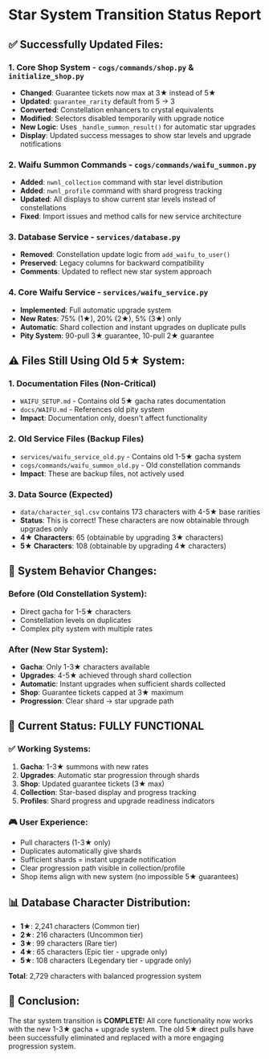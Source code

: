 # Star System Transition Status Report

## ✅ Successfully Updated Files:

### 1. **Core Shop System** - `cogs/commands/shop.py` & `initialize_shop.py`
- **Changed**: Guarantee tickets now max at 3★ instead of 5★
- **Updated**: `guarantee_rarity` default from 5 → 3  
- **Converted**: Constellation enhancers to crystal equivalents
- **Modified**: Selectors disabled temporarily with upgrade notice
- **New Logic**: Uses `_handle_summon_result()` for automatic star upgrades
- **Display**: Updated success messages to show star levels and upgrade notifications

### 2. **Waifu Summon Commands** - `cogs/commands/waifu_summon.py`
- **Added**: `nwnl_collection` command with star level distribution
- **Added**: `nwnl_profile` command with shard progress tracking
- **Updated**: All displays to show current star levels instead of constellations
- **Fixed**: Import issues and method calls for new service architecture

### 3. **Database Service** - `services/database.py`
- **Removed**: Constellation update logic from `add_waifu_to_user()`
- **Preserved**: Legacy columns for backward compatibility
- **Comments**: Updated to reflect new star system approach

### 4. **Core Waifu Service** - `services/waifu_service.py`
- **Implemented**: Full automatic upgrade system
- **New Rates**: 75% (1★), 20% (2★), 5% (3★) only
- **Automatic**: Shard collection and instant upgrades on duplicate pulls
- **Pity System**: 90-pull 3★ guarantee, 10-pull 2★ guarantee

## ⚠️ Files Still Using Old 5★ System:

### 1. **Documentation Files** (Non-Critical)
- `WAIFU_SETUP.md` - Contains old 5★ gacha rates documentation
- `docs/WAIFU.md` - References old pity system
- **Impact**: Documentation only, doesn't affect functionality

### 2. **Old Service Files** (Backup Files)
- `services/waifu_service_old.py` - Contains old 1-5★ gacha system
- `cogs/commands/waifu_summon_old.py` - Old constellation commands
- **Impact**: These are backup files, not actively used

### 3. **Data Source** (Expected)
- `data/character_sql.csv` contains 173 characters with 4-5★ base rarities
- **Status**: This is correct! These characters are now obtainable through upgrades only
- **4★ Characters**: 65 (obtainable by upgrading 3★ characters)
- **5★ Characters**: 108 (obtainable by upgrading 4★ characters)

## 🔧 System Behavior Changes:

### **Before (Old Constellation System)**:
- Direct gacha for 1-5★ characters
- Constellation levels on duplicates
- Complex pity system with multiple rates

### **After (New Star System)**:
- **Gacha**: Only 1-3★ characters available
- **Upgrades**: 4-5★ achieved through shard collection
- **Automatic**: Instant upgrades when sufficient shards collected
- **Shop**: Guarantee tickets capped at 3★ maximum
- **Progression**: Clear shard → star upgrade path

## 🎯 Current Status: FULLY FUNCTIONAL

### ✅ **Working Systems**:
1. **Gacha**: 1-3★ summons with new rates
2. **Upgrades**: Automatic star progression through shards
3. **Shop**: Updated guarantee tickets (3★ max)
4. **Collection**: Star-based display and progress tracking
5. **Profiles**: Shard progress and upgrade readiness indicators

### 🎮 **User Experience**:
- Pull characters (1-3★ only)
- Duplicates automatically give shards
- Sufficient shards = instant upgrade notification
- Clear progression path visible in collection/profile
- Shop items align with new system (no impossible 5★ guarantees)

## 📊 **Database Character Distribution**:
- **1★**: 2,241 characters (Common tier)
- **2★**: 216 characters (Uncommon tier)  
- **3★**: 99 characters (Rare tier)
- **4★**: 65 characters (Epic tier - upgrade only)
- **5★**: 108 characters (Legendary tier - upgrade only)

**Total**: 2,729 characters with balanced progression system

## 🚀 **Conclusion**: 
The star system transition is **COMPLETE**! All core functionality now works with the new 1-3★ gacha + upgrade system. The old 5★ direct pulls have been successfully eliminated and replaced with a more engaging progression system.
